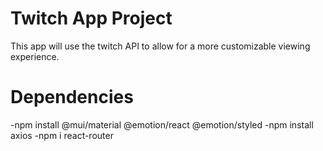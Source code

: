 # Twitch App Project

This app will use the twitch API to allow for a more customizable viewing experience.

# Dependencies

-npm install @mui/material @emotion/react @emotion/styled
-npm install axios
-npm i react-router
